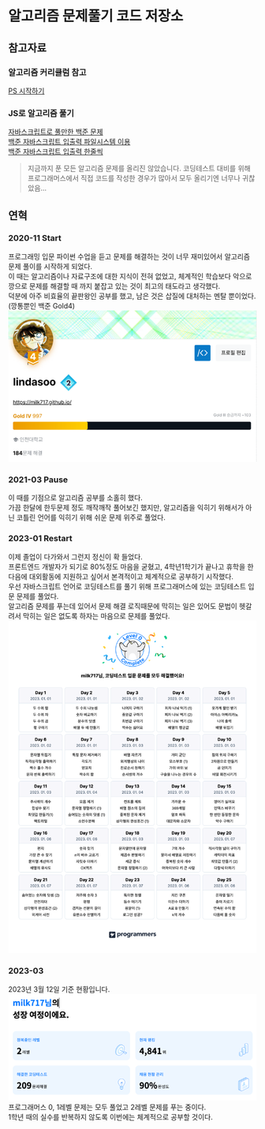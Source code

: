# 알고리즘 문제풀기 코드 저장소

## 참고자료
### 알고리즘 커리큘럼 참고
[PS 시작하기](https://plzrun.tistory.com/entry/%EC%95%8C%EA%B3%A0%EB%A6%AC%EC%A6%98-%EB%AC%B8%EC%A0%9C%ED%92%80%EC%9D%B4PS-%EC%8B%9C%EC%9E%91%ED%95%98%EA%B8%B0)
### JS로 알고리즘 풀기
[자바스크립트로 풀만한 백준 문제](https://github.com/haesoo-y/baekjoon-for-js)  
[백준 자바스크립트 입출력 파일시스템 이용](https://wonyoung2257.tistory.com/36)  
[백준 자바스크립트 입출력 한줄씩](https://nyang-in.tistory.com/156)  

> 지금까지 푼 모든 알고리즘 문제를 올리진 않았습니다.
> 코딩테스트 대비를 위해 프로그래머스에서 직접 코드를 작성한 경우가 많아서 모두 올리기엔 너무나 귀찮았음...

## 연혁
### 2020-11 Start
프로그래밍 입문 파이썬 수업을 듣고 문제를 해결하는 것이 너무 재미있어서 알고리즘 문제 풀이를 시작하게 되었다.  
이 때는 알고리즘이나 자료구조에 대한 지식이 전혀 없었고, 체계적인 학습보다 악으로 깡으로 문제를 해결할 때 까지 붙잡고 있는 것이 최고의 태도라고 생각했다.  
덕분에 아주 비효율의 끝판왕인 공부를 했고, 남은 것은 삽질에 대처하는 멘탈 뿐이었다.(깡통뿐인 백준 Gold4)
![solved.ac](image/img.png)

### 2021-03 Pause
이 때를 기점으로 알고리즘 공부를 소홀히 했다.  
가끔 한달에 한두문제 정도 깨작깨작 풀어보긴 했지만, 알고리즘을 익히기 위해서가 아닌 코틀린 언어를 익히기 위해 쉬운 문제 위주로 풀었다.

### 2023-01 Restart
이제 졸업이 다가와서 그런지 정신이 확 들었다.  
프론트엔드 개발자가 되기로 80%정도 마음을 굳혔고, 4학년1학기가 끝나고 휴학을 한 다음에 대외활동에 지원하고 싶어서 본격적이고 체계적으로 공부하기 시작했다.  
우선 자바스크립트 언어로 코딩테스트를 풀기 위해 프로그래머스에 있는 코딩테스트 입문 문제를 풀었다.  
알고리즘 문제를 푸는데 있어서 문제 해결 로직때문에 막히는 일은 있어도 문법이 헷갈려서 막히는 일은 없도록 하자는 마음으로 문제를 풀었다.  
![코딩테스트 입문 캘린더.png](image/img2.png)

### 2023-03
2023년 3월 12일 기준 현황입니다.
![2023년 3월 12일 기준](image/img3.png)
프로그래머스 0, 1레벨 문제는 모두 풀었고 2레벨 문제를 푸는 중이다.  
1학년 때의 실수를 반복하지 않도록 이번에는 체계적으로 공부할 것이다.

